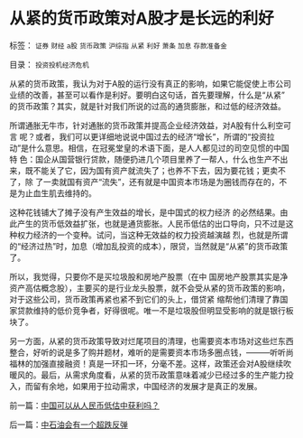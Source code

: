 # 从紧的货币政策对A股才是长远的利好

标签： `证券` `财经` `a股` `货币政策` `沪综指` `从紧` `利好` `萧条` `加息` `存款准备金` 

目录： `投资投机经济危机`

从紧的货币政策，我认为对于A股的运行没有真正的影响，如果它能促使上市公司业绩的改善，甚至可以看作是利好。要明白这句话，首先要理解，什么是“从紧”
的货币政策？其实，就是针对我们所说的过高的通货膨胀，和过低的经济效益。



所谓通胀无牛市，针对通胀的货币政策并提高企业经济效益，对A股有什么利空可言
呢？或者，我们可以更详细地说说中国过去的经济“增长”，所谓的“投资拉动”是什么意思。相信，在冠冕堂皇的术语下面，是人人都见过的司空见惯的中国特
色：国企从国营银行贷款，随便扔进几个项目里养了一帮人，什么也生产不出来，既不能关了它，因为国有资产就流失了；也养不下去，因为要花钱；更卖不了，除
了一卖就国有资产“流失”，还有就是中国资本市场是为圈钱而存在的，不是为止血生肌去维持的。



这种花钱铺大了摊子没有产生效益的增长，是中国式的权力经济
的必然结果。由此产生的货币低效益扩张，也就是通货膨胀。人民币低估的出口导向，只不过是这种权力经济的一个变种。试问，当这种无效益的权力投资越演越
烈，也就是所谓的“经济过热”时，加息（增加乱投资的成本），限贷，当然就是“从紧”的货币政策了。



所以，我觉得，只要你不是买垃圾股和房地产股票（在中
国房地产股票其实是净资产高估概念股），主要买的是行业龙头股票，就不会受从紧的货币政策的影响，对于这些公司，货币政策再紧也紧不到它们的头上，借贷紧
缩帮他们清理了靠国家贷款维持的低价竞争者，好得很呢。唯一不是垃圾股但明显受影响的就是银行板块了。



另一方面，从紧的货币政策导致对烂尾项目的清理，也需要资本市场对这些烂东西整合，好听的说是多了购并题材，难听的是需要资本市场多圈点钱，———听听尚
福林的加强直接融资！真是一环扣一环，分毫不差。这样，政策还会对A股继续吹暖风的。最后，从需求角度看，从紧的货币政策意味着减少已经过多的生产能力投
入，而留有余地，如果用于拉动需求，中国经济的发展才是真正的发展。





前一篇：[中国可以从人民币低估中获利吗？](../../../2007/12/8/中国可以从人民币低估中获利吗？.md)

后一篇：[中石油会有一个超跌反弹](../../../2007/12/11/中石油会有一个超跌反弹.md)